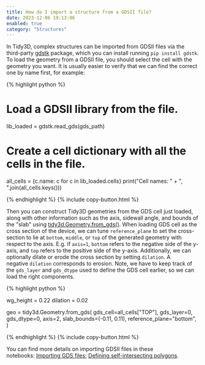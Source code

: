 ```yaml
---
title: How do I import a structure from a GDSII file?
date: 2023-12-06 19:13:06
enabled: true
category: "Structures"
---
```

In Tidy3D, complex structures can be imported from GDSII files via the third-party&nbsp;[gdstk](https://heitzmann.github.io/gdstk/)&nbsp;package, which you can install running&nbsp;`pip install gdstk`. To load the geometry from a GDSII file, you should select the cell with the geometry you want. It is usually easier to verify that we can find the correct one by name first, for example:

<div markdown class="code-snippet">{% highlight python %}

# Load a GDSII library from the file.
lib_loaded = gdstk.read_gds(gds_path)

# Create a cell dictionary with all the cells in the file.
all_cells = {c.name: c for c in lib_loaded.cells}
print("Cell names: " + ", ".join(all_cells.keys()))

{% endhighlight %}
{% include copy-button.html %}</div>

<div><div><p>Then you can construct Tidy3D geometries from the GDS cell just loaded, along with other information such as the axis, sidewall angle, and bounds of the "slab" using <a target="_blank" rel="noopener" href="https://docs.flexcompute.com/projects/tidy3d/en/latest/api/_autosummary/tidy3d.Geometry.html?highlight=tidy3d.Geometry#tidy3d.Geometry.from_gds">tidy3d.Geometry.from_gds()</a>. When loading GDS cell as the cross section of the device, we can tune&nbsp;<code>reference_plane</code>&nbsp;to set the cross-section to lie at&nbsp;<code>bottom</code>,&nbsp;<code>middle</code>, or&nbsp;<code>top</code>&nbsp;of the generated geometry with respect to the axis. E.g. if&nbsp;<code>axis=1</code>,&nbsp;<code>bottom</code>&nbsp;refers to the negative side of the y-axis, and&nbsp;<code>top</code>&nbsp;refers to the positive side of the y-axis. Additionally, we can optionally dilate or erode the cross section by setting&nbsp;<code>dilation</code>. A negative&nbsp;<code>dilation</code>&nbsp;corresponds to erosion. Note, we have to keep track of the&nbsp;<code>gds_layer</code>&nbsp;and&nbsp;<code>gds_dtype</code>&nbsp;used to define the GDS cell earlier, so we can load the right components.</p><div markdown class="code-snippet">{% highlight python %}

wg_height = 0.22
dilation = 0.02

geo = tidy3d.Geometry.from_gds(
    gds_cell=all_cells["TOP"],
    gds_layer=0,
    gds_dtype=0,
    axis=2,
    slab_bounds=(-0.11, 0.11),
    reference_plane="bottom",
)

{% endhighlight %}
{% include copy-button.html %}</div><p>You can find more details on importing GDSII files in these notebooks:&nbsp;<a href="https://www.flexcompute.com/tidy3d/examples/notebooks/GDSImport/">Importing GDS files</a>;&nbsp;<a href="https://www.flexcompute.com/tidy3d/examples/notebooks/SelfIntersectingPolyslab/">Defining self-intersecting polygons</a>.</p></div></div>
